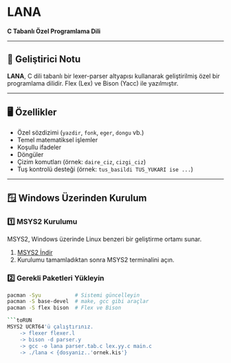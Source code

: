 # LANA
**C Tabanlı Özel Programlama Dili**

---

## 🔧 Geliştirici Notu
**LANA**, C dili tabanlı bir lexer-parser altyapısı kullanarak geliştirilmiş özel bir programlama dilidir. Flex (Lex) ve Bison (Yacc) ile yazılmıştır.

---

## 🖥️ Özellikler

- Özel sözdizimi (`yazdir`, `fonk`, `eger`, `dongu` vb.)
- Temel matematiksel işlemler
- Koşullu ifadeler
- Döngüler
- Çizim komutları (örnek: `daire_ciz`, `cizgi_ciz`)
- Tuş kontrolü desteği (örnek: `tus_basildi TUS_YUKARI ise ...`)

---

## 🪟 Windows Üzerinden Kurulum

### 1️⃣ MSYS2 Kurulumu
MSYS2, Windows üzerinde Linux benzeri bir geliştirme ortamı sunar.

1. [MSYS2 İndir](https://www.msys2.org/)  
2. Kurulumu tamamladıktan sonra MSYS2 terminalini açın.

### 2️⃣ Gerekli Paketleri Yükleyin

```bash
pacman -Syu           # Sistemi güncelleyin
pacman -S base-devel  # make, gcc gibi araçlar
pacman -S flex bison  # Flex ve Bison

```toRUN
MSYS2 UCRT64'ü çalıştırınız.
    -> flexer flexer.l
    -> bison -d parser.y
    -> gcc -o lana parser.tab.c lex.yy.c main.c 
    -> ./lana < {dosyaniz..'ornek.kis'}